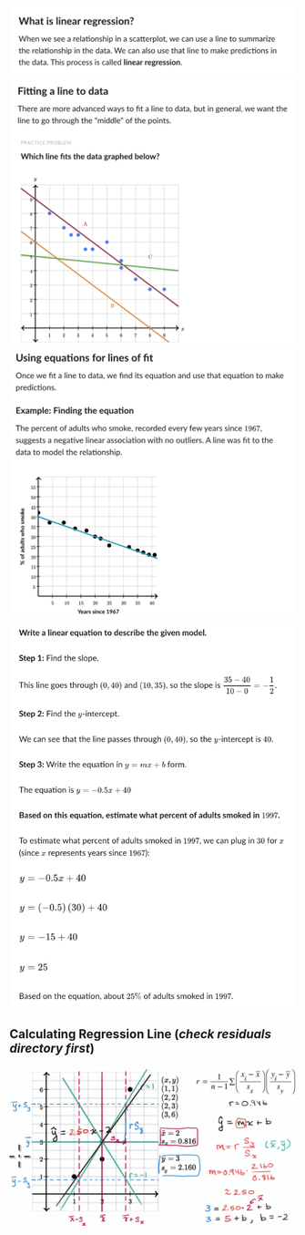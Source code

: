 ![](lr.png)
![](lr-1.png)
![](lr-2.png)
![](lr-3.png)
## Calculating Regression Line (*check residuals directory first*)
![](lr-4.png)
